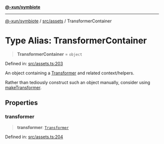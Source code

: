 [**@-xun/symbiote**](../../../README.md)

***

[@-xun/symbiote](../../../README.md) / [src/assets](../README.md) / TransformerContainer

# Type Alias: TransformerContainer

> **TransformerContainer** = `object`

Defined in: [src/assets.ts:203](https://github.com/Xunnamius/symbiote/blob/3708c142929779cedae6f80fd8d92e8d468daaf9/src/assets.ts#L203)

An object containing a [Transformer](Transformer.md) and related context/helpers.

Rather than tediously construct such an object manually, consider using
[makeTransformer](../functions/makeTransformer.md).

## Properties

### transformer

> **transformer**: [`Transformer`](Transformer.md)

Defined in: [src/assets.ts:204](https://github.com/Xunnamius/symbiote/blob/3708c142929779cedae6f80fd8d92e8d468daaf9/src/assets.ts#L204)
